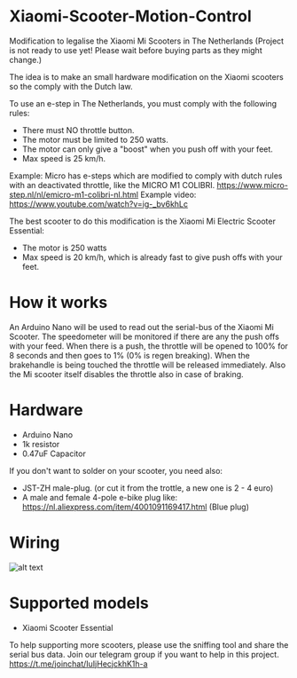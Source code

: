 # Xiaomi-Scooter-Motion-Control
Modification to legalise the Xiaomi Mi Scooters in The Netherlands (Project is not ready to use yet! Please wait before buying parts as they might change.)

The idea is to make an small hardware modification on the Xiaomi scooters so the comply with the Dutch law. 

To use an e-step in The Netherlands, you must comply with the following rules:
- There must NO throttle button.
- The motor must be limited to 250 watts.
- The motor can only give a "boost" when you push off with your feet.
- Max speed is 25 km/h.

Example:
Micro has e-steps which are modified to comply with dutch rules with an deactivated throttle, like the MICRO M1 COLIBRI.
https://www.micro-step.nl/nl/emicro-m1-colibri-nl.html
Example video:
https://www.youtube.com/watch?v=ig-_bv6khLc

The best scooter to do this modification is the Xiaomi Mi Electric Scooter Essential:
- The motor is 250 watts
- Max speed is 20 km/h, which is already fast to give push offs with your feet.



# How it works

An Arduino Nano will be used to read out the serial-bus of the Xiaomi Mi Scooter.
The speedometer will be monitored if there are any the push offs with your feed. When there is a push, the throttle will be opened to 100% for 8 seconds and then goes to 1% (0% is regen breaking).
When the brakehandle is being touched the throttle will be released immediately. Also the Mi scooter itself disables the throttle also in case of braking.


# Hardware

- Arduino Nano
- 1k resistor
- 0.47uF Capacitor

If you don't want to solder on your scooter, you need also:

- JST-ZH male-plug. (or cut it from the trottle, a new one is 2 - 4 euro)
- A male and female 4-pole e-bike plug like: https://nl.aliexpress.com/item/4001091169417.html (Blue plug)


# Wiring

![alt text](https://github.com/PsychoMnts/Xiaomi-Scooter-Motion-Control/blob/main/Wiring%20Scheme_v3.png?raw=true)

# Supported models
- Xiaomi Scooter Essential

To help supporting more scooters, please use the sniffing tool and share the serial bus data. Join our telegram group if you want to help in this project. https://t.me/joinchat/IuIjHecjckhK1h-a
